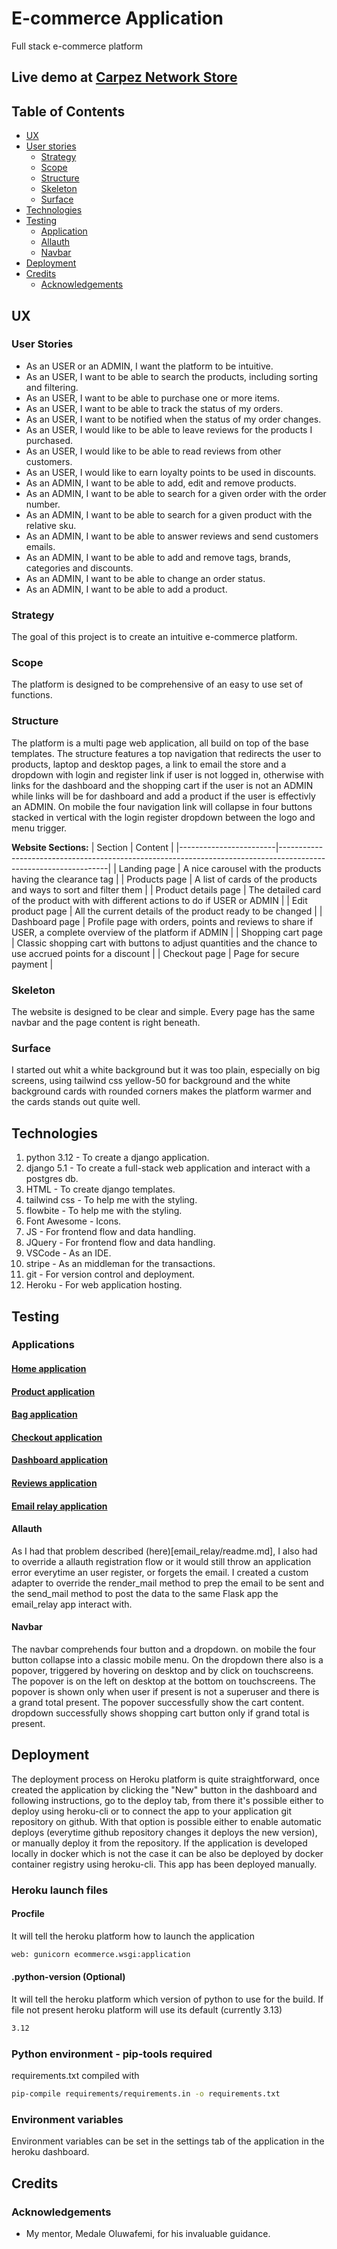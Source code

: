 # E-commerce Application
Full stack e-commerce platform

## Live demo at [Carpez Network Store](https://carpez-network-store-9da961f19555.herokuapp.com/)

## Table of Contents
  - [UX](#ux)
  - [User stories](#user-stories)
    - [Strategy](#strategy)
    - [Scope](#scope)
    - [Structure](#structure)
    - [Skeleton](#skeleton)
    - [Surface](#surface)
  - [Technologies](#technologies)
  - [Testing](#testing)
    - [Application](#applications)
    - [Allauth](#allauth)
    - [Navbar](#navbar)
  - [Deployment](#deployment)
  - [Credits](#credits)
    - [Acknowledgements](#acknowledgements)

## UX

### User Stories
- As an USER or an ADMIN, I want the platform to be intuitive.
- As an USER, I want to be able to search the products, including sorting and filtering.
- As an USER, I want to be able to purchase one or more items.
- As an USER, I want to be able to track the status of my orders.
- As an USER, I want to be notified when the status of my order changes.
- As an USER, I would like to be able to leave reviews for the products I purchased.
- As an USER, I would like to be able to read reviews from other customers. 
- As an USER, I would like to earn loyalty points to be used in discounts.
- As an ADMIN, I want to be able to add, edit and remove products. 
- As an ADMIN, I want to be able to search for a given order with the order number. 
- As an ADMIN, I want to be able to search for a given product with the relative sku. 
- As an ADMIN, I want to be able to answer reviews and send customers emails. 
- As an ADMIN, I want to be able to add and remove tags, brands, categories and discounts. 
- As an ADMIN, I want to be able to change an order status.
- As an ADMIN, I want to be able to add a product. 

### Strategy
The goal of this project is to create an intuitive e-commerce platform.

### Scope
The platform is designed to be comprehensive of an easy to use set of functions.

### Structure

The platform is a multi page web application, all build on top of the base templates. The structure features a top navigation that redirects the user to products, laptop and desktop pages, a link to email the store and a dropdown with login and register link if user is not logged in, otherwise with links for the dashboard and the shopping cart if the user is not an ADMIN while links will be for dashboard and add a product if the user is effectivly an ADMIN.
On mobile the four navigation link will collapse in four buttons stacked in vertical with the login register dropdown between the logo and menu trigger.

**Website Sections:**
| Section                | Content                                                                                                         |
|------------------------|-----------------------------------------------------------------------------------------------------------------|
| Landing page           | A nice carousel with the products having the clearance tag                                                      |
| Products page          | A list of cards of the products and ways to sort and filter them                                                |
| Product details page   | The detailed card of the product with with different actions to do if USER or ADMIN                             |
| Edit product page      | All the current details of the product ready to be changed                                                      |
| Dashboard page         | Profile page with orders, points and reviews to share if USER, a complete overview of the platform if ADMIN     |
| Shopping cart page     | Classic shopping cart with buttons to adjust quantities and the chance to use accrued points for a discount     |
| Checkout page          | Page for secure payment                                                                                         |


### Skeleton

The website is designed to be clear and simple. Every page has the same navbar and the page content is right beneath.

### Surface

I started out whit a white background but it was too plain, especially on big screens, using tailwind css yellow-50 for background and the white background cards with rounded corners makes the platform warmer and the cards stands out quite well.


## Technologies

1. python 3.12 - To create a django application.
2. django 5.1 - To create a full-stack web application and interact with a postgres db.
3. HTML - To create django templates.
4. tailwind css - To help me with the styling.
5. flowbite - To help me with the styling.
6. Font Awesome - Icons.
7. JS - For frontend flow and data handling.
8. JQuery - For frontend flow and data handling.
9. VSCode - As an IDE.
10. stripe - As an middleman for the transactions.
10. git - For version control and deployment.
11. Heroku - For web application hosting.

## Testing

### Applications
#### [Home application](home/readme.md)
#### [Product application](products/readme.md)
#### [Bag application](bag/readme.md)
#### [Checkout application](checkout/readme.md)
#### [Dashboard application](dashboard/readme.md)
#### [Reviews application](reviews/readme.md)
#### [Email relay application](email_relay/readme.md)
#### Allauth
As I had that problem described (here)[email_relay/readme.md], I also had to override a allauth registration flow or it would still throw an application error everytime an user register, or forgets the email. I created a custom adapter to override the render_mail method to prep the email to be sent and the send_mail method to post the data to the same Flask app the email_relay app interact with.
#### Navbar
The navbar comprehends four button and a dropdown. on mobile the four button collapse into a classic mobile menu.
On the dropdown there also is a popover, triggered by hovering on desktop and by click on touchscreens.
The popover is on the left on desktop at the bottom on touchscreens.
The popover is shown only when user if present is not a superuser and there is a grand total present.
The popover successfully show the cart content.
dropdown successfully shows shopping cart button only if grand total is present.

## Deployment
The deployment process on Heroku platform is quite straightforward, once created the application by clicking the "New" button in the dashboard and following instructions, go to the deploy tab, from there it's possible either to deploy using heroku-cli or to connect the app to your application git repository on github. With that option is possible either to enable automatic deploys (everytime github repository changes it deploys the new version), or manually deploy it from the repository.
If the application is developed locally in docker which is not the case it can be also be deployed by docker container registry using heroku-cli.
This app has been deployed manually.
### Heroku launch files
#### Procfile
It will tell the heroku platform how to launch the application
```bash
web: gunicorn ecommerce.wsgi:application
```
#### .python-version (Optional)
It will tell the heroku platform which version of python to use for the build. If file not present heroku platform will use its default (currently 3.13)
```bash
3.12
```
### Python environment - pip-tools required
requirements.txt compiled with
```bash
pip-compile requirements/requirements.in -o requirements.txt
```
### Environment variables
Environment variables can be set in the settings tab of the application in the heroku dashboard.

## Credits

### Acknowledgements
- My mentor, Medale Oluwafemi, for his invaluable guidance.